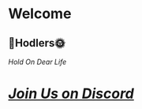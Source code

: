 # Welcome

## 🚀Hodlers🌞

*Hold On Dear Life*

# [*Join Us on Discord*](https://discord.gg/bB5WRbemFR)
